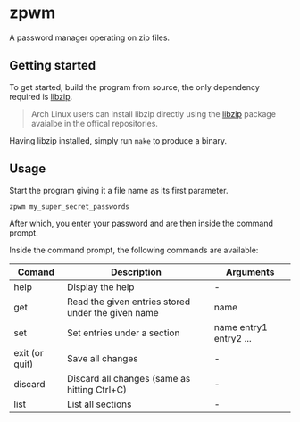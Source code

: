 # zpwm
A password manager operating on zip files.

## Getting started
To get started, build the program from source, the only dependency required is [libzip](https://libzip.org/).

> Arch Linux users can install libzip directly using the [libzip](https://archlinux.org/packages/extra/x86_64/libzip/) package avaialbe in the offical repositories.

Having libzip installed, simply run `make` to produce a binary.

## Usage
Start the program giving it a file name as its first parameter.

`zpwm my_super_secret_passwords`

After which, you enter your password and are then inside the command prompt.

Inside the command prompt, the following commands are available:

| Comand |Description | Arguments |
| - | - | - |
| help | Display the help | - |
| get | Read the given entries stored under the given name | name |
| set | Set entries under a section | name entry1 entry2 ... |
| exit (or quit) | Save all changes | - |
| discard | Discard all changes (same as hitting Ctrl+C) | - |
| list | List all sections | - |
